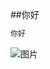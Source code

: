 ﻿##你好
```java
你好

```
![图片](http://img.hb.aicdn.com/761f1bce319b745e663fed957606b4b5d167b9bff70a-nfBc9N_fw580)